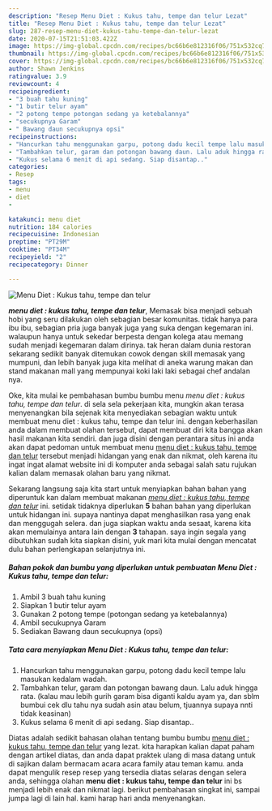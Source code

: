 ```yaml
---
description: "Resep Menu Diet : Kukus tahu, tempe dan telur Lezat"
title: "Resep Menu Diet : Kukus tahu, tempe dan telur Lezat"
slug: 287-resep-menu-diet-kukus-tahu-tempe-dan-telur-lezat
date: 2020-07-15T21:51:03.422Z
image: https://img-global.cpcdn.com/recipes/bc66b6e812316f06/751x532cq70/menu-diet-kukus-tahu-tempe-dan-telur-foto-resep-utama.jpg
thumbnail: https://img-global.cpcdn.com/recipes/bc66b6e812316f06/751x532cq70/menu-diet-kukus-tahu-tempe-dan-telur-foto-resep-utama.jpg
cover: https://img-global.cpcdn.com/recipes/bc66b6e812316f06/751x532cq70/menu-diet-kukus-tahu-tempe-dan-telur-foto-resep-utama.jpg
author: Shawn Jenkins
ratingvalue: 3.9
reviewcount: 4
recipeingredient:
- "3 buah tahu kuning"
- "1 butir telur ayam"
- "2 potong tempe potongan sedang ya ketebalannya"
- "secukupnya Garam"
- " Bawang daun secukupnya opsi"
recipeinstructions:
- "Hancurkan tahu menggunakan garpu, potong dadu kecil tempe lalu masukan kedalam wadah."
- "Tambahkan telur, garam dan potongan bawang daun. Lalu aduk hingga rata. (kalau mau lebih gurih garam bisa diganti kaldu ayam ya, dan sblm bumbui cek dlu tahu nya sudah asin atau belum, tjuannya supaya nnti tidak keasinan)"
- "Kukus selama 6 menit di api sedang. Siap disantap.."
categories:
- Resep
tags:
- menu
- diet
- 

katakunci: menu diet  
nutrition: 184 calories
recipecuisine: Indonesian
preptime: "PT29M"
cooktime: "PT34M"
recipeyield: "2"
recipecategory: Dinner

---
```



![Menu Diet : Kukus tahu, tempe dan telur](https://img-global.cpcdn.com/recipes/bc66b6e812316f06/751x532cq70/menu-diet-kukus-tahu-tempe-dan-telur-foto-resep-utama.jpg)

<b><i>menu diet : kukus tahu, tempe dan telur</i></b>, Memasak bisa menjadi sebuah hobi yang seru dilakukan oleh sebagian besar komunitas. tidak hanya para ibu ibu, sebagian pria juga banyak juga yang suka dengan kegemaran ini. walaupun hanya untuk sekedar berpesta dengan kolega atau memang sudah menjadi kegemaran dalam dirinya. tak heran dalam dunia restoran sekarang sedikit banyak ditemukan cowok dengan skill memasak yang mumpuni, dan lebih banyak juga kita melihat di aneka warung makan dan stand makanan mall yang mempunyai koki laki laki sebagai chef andalan nya.

Oke, kita mulai ke pembahasan bumbu bumbu menu <i>menu diet : kukus tahu, tempe dan telur</i>. di sela sela pekerjaan kita, mungkin akan terasa menyenangkan bila sejenak kita menyediakan sebagian waktu untuk membuat menu diet : kukus tahu, tempe dan telur ini. dengan keberhasilan anda dalam membuat olahan tersebut, dapat membuat diri kita bangga akan hasil makanan kita sendiri. dan juga disini dengan perantara situs ini anda akan dapat pedoman untuk membuat menu <u>menu diet : kukus tahu, tempe dan telur</u> tersebut menjadi hidangan yang enak dan nikmat, oleh karena itu ingat ingat alamat website ini di komputer anda sebagai salah satu rujukan kalian dalam memasak olahan baru yang nikmat.




Sekarang langsung saja kita start untuk menyiapkan bahan bahan yang diperuntuk kan dalam membuat makanan <u><i>menu diet : kukus tahu, tempe dan telur</i></u> ini. setidak tidaknya diperlukan <b>5</b> bahan bahan yang diperlukan untuk hidangan ini. supaya nantinya dapat menghasilkan rasa yang enak dan menggugah selera. dan juga siapkan waktu anda sesaat, karena kita akan memulainya antara lain dengan <b>3</b> tahapan. saya ingin segala yang dibutuhkan sudah kita siapkan disini, yuk mari kita mulai dengan mencatat dulu bahan perlengkapan selanjutnya ini.

<!--inarticleads1-->

##### Bahan pokok dan bumbu yang diperlukan untuk pembuatan Menu Diet : Kukus tahu, tempe dan telur:

1. Ambil 3 buah tahu kuning
1. Siapkan 1 butir telur ayam
1. Gunakan 2 potong tempe (potongan sedang ya ketebalannya)
1. Ambil secukupnya Garam
1. Sediakan  Bawang daun secukupnya (opsi)




<!--inarticleads2-->

##### Tata cara menyiapkan Menu Diet : Kukus tahu, tempe dan telur:

1. Hancurkan tahu menggunakan garpu, potong dadu kecil tempe lalu masukan kedalam wadah.
1. Tambahkan telur, garam dan potongan bawang daun. Lalu aduk hingga rata. (kalau mau lebih gurih garam bisa diganti kaldu ayam ya, dan sblm bumbui cek dlu tahu nya sudah asin atau belum, tjuannya supaya nnti tidak keasinan)
1. Kukus selama 6 menit di api sedang. Siap disantap..




Diatas adalah sedikit bahasan olahan tentang bumbu bumbu <u>menu diet : kukus tahu, tempe dan telur</u> yang lezat. kita harapkan kalian dapat paham dengan artikel diatas, dan anda dapat praktek ulang di masa datang untuk di sajikan dalam bermacam acara acara family atau teman kamu. anda dapat mengulik resep resep yang tersedia diatas selaras dengan selera anda, sehingga olahan <b>menu diet : kukus tahu, tempe dan telur</b> ini bs menjadi lebih enak dan nikmat lagi. berikut pembahasan singkat ini, sampai jumpa lagi di lain hal. kami harap hari anda menyenangkan.
